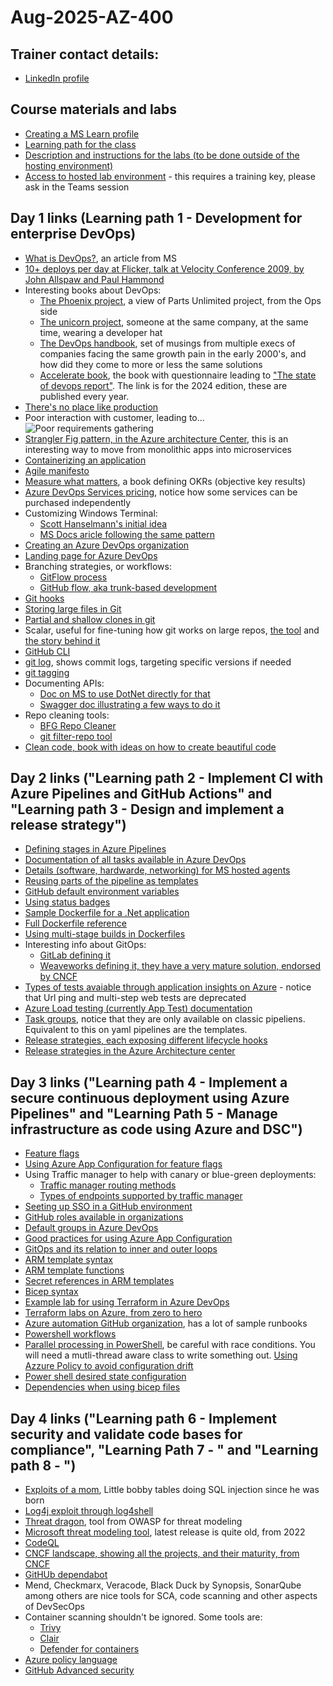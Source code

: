 # Aug-2025-AZ-400

## Trainer contact details:
- [LinkedIn profile](https://www.linkedin.com/in/renatodealmeidamartins/)


## Course materials and labs
- [Creating a MS Learn profile](https://www.aka.ms/MyMicrosoftLearnProfile)
- [Learning path for the class](https://learn.microsoft.com/en-us/training/courses/az-400t00)
- [Description and instructions for the labs (to be done outside of the hosting environment)](https://aka.ms/az400-labs)
- [Access to hosted lab environment](https://esi.learnondemand.net/) - this requires a training key, please ask in the Teams session
## Day 1 links (Learning path 1 - Development for enterprise DevOps)
- [What is DevOps?](https://learn.microsoft.com/en-us/devops/what-is-devops), an article from MS
- [10+ deploys per day at Flicker, talk at Velocity Conference 2009, by John Allspaw and Paul Hammond](https://www.youtube.com/watch?v=LdOe18KhtT4&t=12s)
- Interesting books about DevOps:
  - [The Phoenix project](https://www.amazon.com/Phoenix-Project-bestselling-author-Unicorn/dp/1950508943/), a view of Parts Unlimited project, from the Ops side
  - [The unicorn project](https://www.amazon.com/Unicorn-Project-Developers-Disruption-Thriving/dp/1942788762/), someone at the same company, at the same time, wearing a developer hat
  - [The DevOps handbook](https://www.amazon.com/DevOps-Handbook-World-Class-Reliability-Organizations/dp/1950508404/), set of musings from multiple execs of companies facing the same growth pain in the early 2000's, and how did they come to more or less the same solutions
  - [Accelerate book](https://www.amazon.com/Accelerate-Software-Performing-Technology-Organizations/dp/1942788339/), the book with questionnaire leading to ["The state of devops report"](https://services.google.com/fh/files/misc/2024_final_dora_report.pdf). The link is for the 2024 edition, these are published every year.
- [There's no place like production](https://imwrightshardcode.com/2010/12/theres-no-place-like-production/)
- Poor interaction with customer, leading to...![Poor requirements gathering](https://miro.medium.com/v2/resize:fit:720/format:webp/1*SY1SmBI-eFiVK5HlVzTBUg.jpeg)
- [Strangler Fig pattern, in the Azure architecture Center](https://learn.microsoft.com/en-us/azure/architecture/patterns/strangler-fig), this is an interesting way to move from monolithic apps into microservices
- [Containerizing an application](https://learn.microsoft.com/en-us/dotnet/core/docker/build-container?tabs=windows&pivots=dotnet-9-0)
- [Agile manifesto](https://agilemanifesto.org/)
- [Measure what matters](https://www.amazon.com/Measure-What-Matters-Google-Foundation/dp/0525536221/), a book defining OKRs (objective key results)  
- [Azure DevOps Services pricing](https://azure.microsoft.com/en-us/pricing/details/devops/azure-devops-services/), notice how some services can be purchased independently
- Customizing Windows Terminal:
  - [Scott Hanselmann's initial idea](https://www.hanselman.com/blog/my-ultimate-powershell-prompt-with-oh-my-posh-and-the-windows-terminal)
  - [MS Docs aricle following the same pattern](https://learn.microsoft.com/en-us/windows/terminal/tutorials/custom-prompt-setup)
- [Creating an Azure DevOps organization](https://go.microsoft.com/fwlink/?LinkId=307137)
- [Landing page for Azure DevOps](https://dev.azure.com/)
- Branching strategies, or workflows:
  - [GitFlow process](https://nvie.com/posts/a-successful-git-branching-model/)
  - [GitHub flow, aka trunk-based development](https://docs.github.com/en/get-started/using-github/github-flow)
- [Git hooks](https://git-scm.com/book/ms/v2/Customizing-Git-Git-Hooks)
- [Storing large files in Git](https://github.com/git-lfs/git-lfs)
- [Partial and shallow clones in git](https://github.blog/open-source/git/get-up-to-speed-with-partial-clone-and-shallow-clone/)
- Scalar, useful for fine-tuning how git works on large repos, [the tool](https://git-scm.com/docs/scalar) and [the story behind it](https://github.blog/open-source/git/the-story-of-scalar/)
- [GitHub CLI](https://cli.github.com/manual/gh)
- [git log](https://git-scm.com/docs/git-log), shows commit logs, targeting specific versions if needed
- [git tagging](https://git-scm.com/book/en/v2/Git-Basics-Tagging)
- Documenting APIs:
  - [Doc on MS to use DotNet directly for that](https://learn.microsoft.com/en-us/aspnet/core/fundamentals/openapi/overview?view=aspnetcore-9.0)
  - [Swagger doc illustrating a few ways to do it](https://swagger.io/resources/articles/documenting-apis-with-swagger/)
- Repo cleaning tools:
  - [BFG Repo Cleaner](https://rtyley.github.io/bfg-repo-cleaner/)
  - [git filter-repo tool](https://github.com/newren/git-filter-repo)
- [Clean code, book with ideas on how to create beautiful code](https://www.amazon.com/Clean-Code-Handbook-Software-Craftsmanship/dp/0132350882/)

## Day 2 links ("Learning path 2 - Implement CI with Azure Pipelines and GitHub Actions" and "Learning path 3 - Design and implement a release strategy")
- [Defining stages in Azure Pipelines](https://learn.microsoft.com/en-us/azure/devops/pipelines/process/stages?view=azure-devops&tabs=yaml)
- [Documentation of all tasks available in Azure DevOps](https://learn.microsoft.com/en-us/azure/devops/pipelines/tasks/reference/?view=azure-pipelines&viewFallbackFrom=azure-devops)
- [Details (software, hardwarde, networking) for MS hosted agents](https://learn.microsoft.com/en-us/azure/devops/pipelines/agents/hosted?view=azure-devops&tabs=windows-images%2Cyaml)
- [Reusing parts of the pipeline as templates](https://learn.microsoft.com/en-us/azure/devops/pipelines/process/templates?view=azure-devops&pivots=templates-includes)
- [GitHub default environment variables](https://docs.github.com/en/actions/reference/workflows-and-actions/variables)
- [Using status badges](https://docs.github.com/en/actions/how-tos/monitor-workflows/add-a-status-badge)
- [Sample Dockerfile for a .Net application](https://github.com/dockersamples/dotnet-album-viewer/blob/master/docker/app/Dockerfile)
- [Full Dockerfile reference](https://docs.docker.com/reference/dockerfile/)
- [Using multi-stage builds in Dockerfiles](https://docs.docker.com/build/building/multi-stage/)
- Interesting info about GitOps:
  - [GitLab defining it](https://about.gitlab.com/topics/gitops/)
  - [Weaveworks defining it, they have a very mature solution, endorsed by CNCF](https://docs.gitops.weaveworks.org/docs/intro-weave-gitops/)
- [Types of tests avaiable through application insights on Azure](https://learn.microsoft.com/en-us/azure/azure-monitor/app/availability?tabs=standard) - notice that Url ping and multi-step web tests are deprecated
- [Azure Load testing (currently App Test) documentation](https://learn.microsoft.com/en-us/azure/app-testing/load-testing/overview-what-is-azure-load-testing)
- [Task groups](https://learn.microsoft.com/en-us/azure/devops/pipelines/release/task-groups?view=azure-devops), notice that they are only available on classic pipeliens. Equivalent to this on yaml pipelines are the templates.
- [Release strategies, each exposing different lifecycle hooks](https://learn.microsoft.com/en-us/azure/devops/pipelines/process/deployment-jobs?view=azure-devops)
- [Release strategies in the Azure Architecture center](https://learn.microsoft.com/en-us/azure/architecture/microservices/ci-cd)

## Day 3 links ("Learning path 4 - Implement a secure continuous deployment using Azure Pipelines" and "Learning Path 5 - Manage infrastructure as code using Azure and DSC")
- [Feature flags](https://martinfowler.com/articles/feature-toggles.html)
- [Using Azure App Configuration for feature flags](https://learn.microsoft.com/en-us/azure/azure-app-configuration/manage-feature-flags?tabs=azure-portal)
- Using Traffic manager to help with canary or blue-green deployments:
  - [Traffic manager routing methods](https://learn.microsoft.com/en-us/azure/traffic-manager/traffic-manager-routing-methods)
  - [Types of endpoints supported by traffic manager](https://learn.microsoft.com/en-us/azure/traffic-manager/traffic-manager-endpoint-types)
- [Seeting up SSO in a GitHub environment](https://docs.github.com/en/enterprise-cloud@latest/authentication/authenticating-with-single-sign-on/about-authentication-with-single-sign-on)
- [GitHub roles available in organizations](https://docs.github.com/en/organizations/managing-peoples-access-to-your-organization-with-roles/roles-in-an-organization)
- [Default groups in Azure DevOps](https://learn.microsoft.com/en-us/azure/devops/organizations/security/about-permissions?view=azure-devops&tabs=preview-page)
- [Good practices for using Azure App Configuration](https://learn.microsoft.com/en-us/azure/azure-app-configuration/howto-best-practices?tabs=dotnet)
- [GitOps and its relation to inner and outer loops](https://learn.microsoft.com/en-us/azure/azure-arc/kubernetes/conceptual-inner-loop-gitops)
- [ARM template syntax](https://learn.microsoft.com/en-us/azure/azure-resource-manager/templates/syntax)
- [ARM template functions](https://learn.microsoft.com/en-us/azure/azure-resource-manager/templates/template-functions)
- [Secret references in ARM templates](https://learn.microsoft.com/en-us/azure/azure-resource-manager/templates/key-vault-parameter?tabs=azure-cli)
- [Bicep syntax](https://learn.microsoft.com/en-us/azure/azure-resource-manager/bicep/file)
- [Example lab for using Terraform in Azure DevOps](https://github.com/Azure-Samples/azure-devops-terraform-oidc-ci-cd#demo--lab)
- [Terraform labs on Azure, from zero to hero](https://azure-samples.github.io/terraform-fundamentals-labs/)
- [Azure automation GitHub organization](https://github.com/azureautomation), has a lot of sample runbooks
- [Powershell workflows](learn.microsoft.com/en-us/powershell/module/psworkflow/about/about_workflows?view=powershell-5.1&viewFallbackFrom=powershell-7.6)
- [Parallel processing in PowerShell](https://learn.microsoft.com/en-us/powershell/scripting/learn/deep-dives/write-progress-across-multiple-threads?view=powershell-7.5), be careful with race conditions. You will need a mutli-thread aware class to write something out.
[Using Azzure Policy to avoid configuration drift](https://learn.microsoft.com/en-us/azure/governance/policy/how-to/remediate-resources?tabs=azure-portal)
- [Power shell desired state configuration](https://learn.microsoft.com/en-us/powershell/dsc/overview?view=dsc-3.0)
- [Dependencies when using bicep files](https://learn.microsoft.com/en-us/azure/azure-resource-manager/bicep/resource-dependencies)
  
## Day 4 links ("Learning path 6 - Implement security and validate code bases for compliance", "Learning Path 7 - " and "Learning path 8 - ")
- [Exploits of a mom](https://xkcd.com/327/), Little bobby tables doing SQL injection since he was born
- [Log4j exploit through log4shell](https://en.wikipedia.org/wiki/Log4Shell)
- [Threat dragon](https://owasp.org/www-project-threat-dragon/), tool from OWASP for threat modeling
- [Microsoft threat modeling tool](https://learn.microsoft.com/en-us/azure/security/develop/threat-modeling-tool), latest release is quite old, from 2022
- [CodeQL](https://codeql.github.com/docs/codeql-overview/)
- [CNCF landscape, showing all the projects, and their maturity, from CNCF](https://landscape.cncf.io/)
- [GitHUb dependabot](https://github.com/dependabot/dependabot-core)
- Mend, Checkmarx, Veracode, Black Duck by Synopsis, SonarQube among others are nice tools for SCA, code scanning and other aspects of DevSecOps
- Container scanning shouldn't be ignored. Some tools are:
  - [Trivy](https://github.com/aquasecurity/trivy)
  - [Clair](https://github.com/quay/clair)
  - [Defender for containers](https://learn.microsoft.com/en-us/azure/defender-for-cloud/defender-for-containers-introduction)
- [Azure policy language](https://learn.microsoft.com/en-us/azure/governance/policy/concepts/definition-structure-basics)
- [GitHub Advanced security](https://docs.github.com/en/get-started/learning-about-github/about-github-advanced-security)
